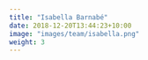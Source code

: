 ```yaml
---
title: "Isabella Barnabé"
date: 2018-12-20T13:44:23+10:00
image: "images/team/isabella.png"
weight: 3
---
```

